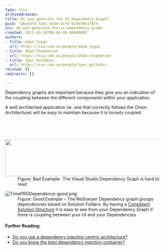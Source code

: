 ```yaml
---
type: rule
archivedreason: 
title: Do you generate the VS Dependency Graph?
guid: 726eadfd-fa6c-4549-acfd-bc9e30e378fe
uri: do-you-generate-the-vs-dependency-graph
created: 2012-03-16T08:04:49.0000000Z
authors:
- title: Adam Cogan
  url: https://ssw.com.au/people/adam-cogan
- title: Adam Stephensen
  url: https://ssw.com.au/people/adam-stephensen
- title: Igor Goldobin
  url: https://ssw.com.au/people/igor-goldobin
related: []
redirects: []

---
```



<p>​Dependency graphs are important because they give you an indication of the coupling between the different components within your application.</p><p>
A well architected application (ie. one that correctly follows the Onion Architecture) will be easy to maintain because it is loosely coupled.</p>

<br><excerpt class='endintro'></excerpt><br>
​ 
<dl class="badImage"><dt>
      <img src="/SoftwareDevelopment/RulestobetterArchitectureandCodeReview/PublishingImages/TimePRODependence.png" class="ssw-rteStyle-ImageArea" alt="" style="height&#58;119px;width&#58;620px;" />
   </dt><dd>Figure&#58; Bad Example- The Visual Studio Dependency Graph is hard to read</dd></dl><dl class="goodImage"><dt>
      <img src="/SoftwareDevelopment/RulestobetterArchitectureandCodeReview/PublishingImages/TimePRODependence-good.png" class="ssw-rteStyle-ImageArea" alt="TimePRODependence-good.png" />
   </dt><dd>Figure&#58; Good Example – The ReSharper Dependency graph groups dependencies based on Solution Folders. By having a 
      <a href="/SoftwareDevelopment/RulesToBetterDotNETProjects/Pages/SolutionStructure.aspx">Consistent Solution Structure</a> it is easy to see from your Dependency Graph if there is coupling between your UI and your Dependencies</dd></dl><h4>Further Reading&#58;</h4>
<ul><li><a href="/SoftwareDevelopment/RulesToBetterMVC/Pages/Use-a-Dependency-Injection-Centric-Architecture.aspx">Do you use a dependency injection centric architecture?</a></li><li><a href="/SoftwareDevelopment/RulestobetterArchitectureandCodeReview/Pages/Do-You-Know-the-Best-Dependency-Injection-Container.aspx">Do you know the best dependency injection container?</a>​</li></ul>


